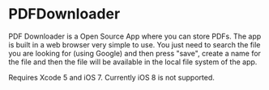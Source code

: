 PDFDownloader
=============

PDF Downloader is a Open Source App where you can store PDFs. The app is built in a web browser very simple to use. You just need to search the file you are looking  for (using Google) and then press "save", create a name for the file and then the file will be available in the local file system of the app. 

Requires Xcode 5 and iOS 7. Currently iOS 8 is not supported.
